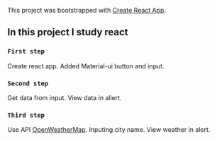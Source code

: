This project was bootstrapped with [Create React App](https://github.com/facebook/create-react-app).

## In this project I study react

### `First step`
Create react app.
Added Material-ui button and input.

### `Second step`
Get data from input.
View data in allert.

### `Third step`
Use API [OpenWeatherMap](https://openweathermap.org/api).
Inputing city name.
View weather in alert.